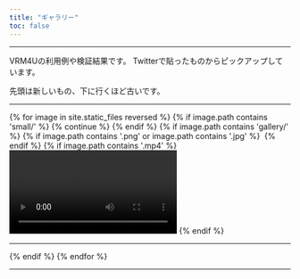 ```yaml
---
title: "ギャラリー"
toc: false
---
```


----

VRM4Uの利用例や検証結果です。
Twitterで貼ったものからピックアップしています。

先頭は新しいもの、下に行くほど古いです。

----



<style type="text/css">
<!--
video {max-width: 100%;}
-->
</style>

{% for image in site.static_files reversed %}
  {% if image.path contains 'small/' %}
    {% continue %}
  {% endif %}
  {% if image.path contains 'gallery/' %}
    {% if image.path contains '.png' or image.path contains '.jpg' %}
<a href="{{ site.baseurl }}{{ image.path }}"><img src="{{ site.baseurl }}{{ image.path | replace: 'gallery/', 'gallery/small/' }}" alt="" /></a>
    {% endif %}
    {% if image.path contains '.mp4' %}
<video src="{{ site.baseurl }}{{ image.path }}" controls></video>
    {% endif %}
<hr />
  {% endif %}
{% endfor %}


----
